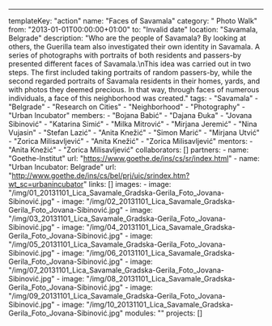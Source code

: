 ---
  templateKey: "action"
  name: "Faces of Savamala"
  category: " Photo Walk"
  from: "2013-01-01T00:00:00+01:00"
  to: "Invalid date"
  location: "Savamala, Belgrade"
  description: "Who are the people of Savamala? By looking at others, the Guerilla team also investigated their own identity in Savamala. A series of photographs with portraits of both residents and passers-by presented different faces of Savamala.\nThis idea was carried out in two steps. The first included taking portraits of random passers-by, while the second regarded portraits of Savamala residents in their homes, yards, and with photos they deemed precious. In that way, through faces of numerous individuals, a face of this neighborhood was created."
  tags: 
    - "Savamala"
    - "Belgrade"
    - "Research on Cities"
    - "Neighborhood"
    - "Photography"
    - "Urban Incubator"
  members: 
    - "Bojana Babić"
    - "Dajana Đuka"
    - "Jovana Sibinović"
    - "Katarina Simić"
    - "Milka Mitrović"
    - "Mirjana Jeremić"
    - "Nina Vujasin"
    - "Stefan Lazić"
    - "Anita Knežić"
    - "Simon Marić"
    - "Mirjana Utvić"
    - "Zorica Milisavljević"
    - "Anita Knežić"
    - "Zorica Milisavljević"
  mentors: 
    - "Anita Knežić"
    - "Zorica Milisavljević"
  collaborators: []
  partners: 
    - 
      name: "Goethe-Institut"
      url: "https://www.goethe.de/ins/cs/sr/index.html"
    - 
      name: "Urban Incubator: Belgrade"
      url: "http://www.goethe.de/ins/cs/bel/prj/uic/srindex.htm?wt_sc=urbanincubator"
  links: []
  images: 
    - 
      image: "/img/01_20131101_Lica_Savamale_Gradska-Gerila_Foto_Jovana-Sibinović.jpg"
    - 
      image: "/img/02_20131101_Lica_Savamale_Gradska-Gerila_Foto_Jovana-Sibinović.jpg"
    - 
      image: "/img/03_20131101_Lica_Savamale_Gradska-Gerila_Foto_Jovana-Sibinović.jpg"
    - 
      image: "/img/04_20131101_Lica_Savamale_Gradska-Gerila_Foto_Jovana-Sibinović.jpg"
    - 
      image: "/img/05_20131101_Lica_Savamale_Gradska-Gerila_Foto_Jovana-Sibinović.jpg"
    - 
      image: "/img/06_20131101_Lica_Savamale_Gradska-Gerila_Foto_Jovana-Sibinović.jpg"
    - 
      image: "/img/07_20131101_Lica_Savamale_Gradska-Gerila_Foto_Jovana-Sibinović.jpg"
    - 
      image: "/img/08_20131101_Lica_Savamale_Gradska-Gerila_Foto_Jovana-Sibinović.jpg"
    - 
      image: "/img/09_20131101_Lica_Savamale_Gradska-Gerila_Foto_Jovana-Sibinović.jpg"
    - 
      image: "/img/10_20131101_Lica_Savamale_Gradska-Gerila_Foto_Jovana-Sibinović.jpg"
  modules: ""
  projects: []
